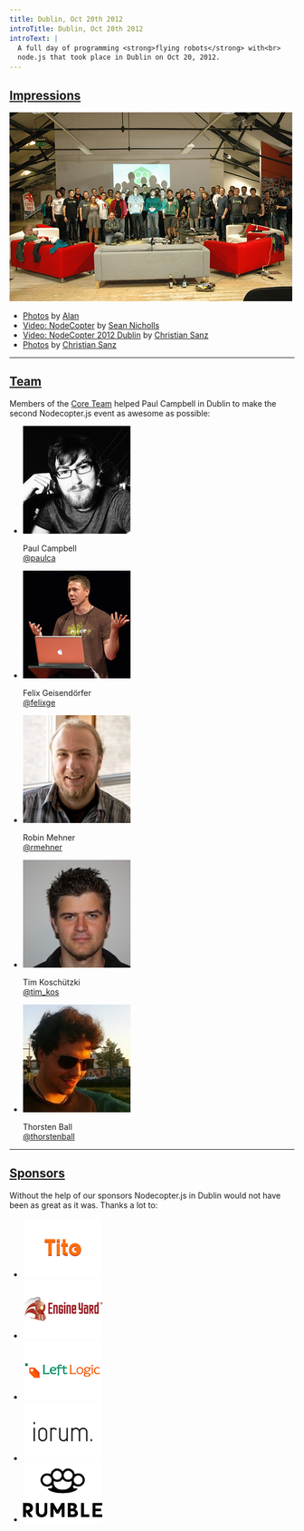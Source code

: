 ```yaml
---
title: Dublin, Oct 20th 2012
introTitle: Dublin, Oct 20th 2012
introText: |
  A full day of programming <strong>flying robots</strong> with<br>
  node.js that took place in Dublin on Oct 20, 2012.
---
```


<h2 id="impressions"><a href="#impressions">Impressions</a></h2>
<img src="/img/dublin-family.jpg">
<ul>
  <li><a href="http://www.flickr.com/photos/31120333@N04/sets/72157631818235565/">Photos</a> by <a href="http://www.twitter.com/a_l_a_n">Alan</a></li>
  <li><a href="http://vimeo.com/51826336">Video: NodeCopter</a> by <a href="http://www.twitter.com/sean_nicholls">Sean Nicholls</a></li>
  <li><a href="http://www.youtube.com/watch?v=RIO1LS-0E3g">Video: NodeCopter 2012 Dublin</a> by <a href="http://www.twitter.com/csanz">Christian Sanz</a></li>
  <li><a href="https://www.facebook.com/media/set/?set=a.10151071432512411.423699.626637410&type=1">Photos</a> by <a href="http://www.twitter.com/csanz">Christian Sanz</a></li>
</ul>

<hr>
<h2 id="team"><a href="team">Team</a></h2>
<p>
  Members of the <a href="/core">Core Team</a> helped Paul Campbell in Dublin
  to make the second Nodecopter.js event as awesome as possible:
</p>
<ul class="team">
  <li>
    <img src="/img/team/paul_campbell.jpg">
    <p>
      Paul Campbell<br>
      <a href="https://twitter.com/paulca">@paulca</a>
    </p>
  </li>
  <li>
    <img src="/img/team/felix_geisendoerfer.jpg">
    <p>
      Felix Geisendörfer<br>
      <a href="https://twitter.com/felixge">@felixge</a>
    </p>
  </li>
  <li>
    <img src="/img/team/robin_mehner.jpg">
    <p>
      Robin Mehner<br>
      <a href="https://twitter.com/rmehner">@rmehner</a>
    </p>
  </li>
  <li>
    <img src="/img/team/tim_koschuetzki.jpg">
    <p>
      Tim Koschützki<br>
      <a href="https://twitter.com/tim_kos">@tim_kos</a>
    </p>
  </li>
  <li>
    <img src="/img/team/thorsten_ball.jpg">
    <p>
      Thorsten Ball<br>
      <a href="https://twitter.com/thorstenball">@thorstenball</a>
    </p>
  </li>
</ul>

<hr>
<h2 id="sponsors"><a href="sponsors">Sponsors</a></h2>
<p>
  Without the help of our sponsors Nodecopter.js in Dublin would not have been
as great as it was. Thanks a lot to:
</p>

<ul class="sponsors">
  <li>
    <a href="https://tito.io/">
      <img src="/img/sponsors/tito.png">
    </a>
  </li>
  <li>
    <a href="http://engineyard.com/">
      <img src="/img/sponsors/engineyard.png">
    </a>
  </li>
  <li>
    <a href="http://leftlogic.com/">
      <img src="/img/sponsors/leftlogic.png">
    </a>
  </li>
  <li>
    <a href="http://iorum.ie/">
      <img src="/img/sponsors/iorum.png">
    </a>
  </li>
  <li>
    <a href="http://rumblelabs.com/">
      <img src="/img/sponsors/rumblelabs.png">
    </a>
  </li>
</ul>
